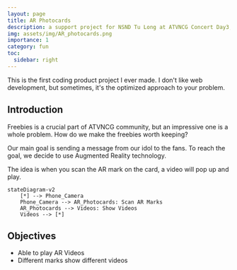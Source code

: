 ```yaml
---
layout: page
title: AR Photocards
description: a support project for NSND Tu Long at ATVNCG Concert Day3, 4 with Augmented Reality technology
img: assets/img/AR_photocards.png
importance: 1
category: fun
toc:
  sidebar: right
---
```


This is the first coding product project I ever made. I don't like web development, but sometimes, it's the optimized approach to your problem.

## Introduction

Freebies is a crucial part of ATVNCG community, but an impressive one is a whole problem. How do we make the freebies worth keeping?

Our main goal is sending a message from our idol to the fans. To reach the goal, we decide to use Augmented Reality technology.

The idea is when you scan the AR mark on the card, a video will pop up and play.

```mermaid
stateDiagram-v2
    [*] --> Phone_Camera
    Phone_Camera --> AR_Photocards: Scan AR Marks
    AR_Photocards --> Videos: Show Videos
    Videos --> [*]
```

## Objectives

- Able to play AR Videos
- Different marks show different videos
